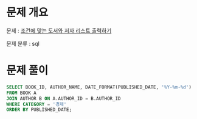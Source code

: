 # 문제 개요

문제 : [조건에 맞는 도서와 저자 리스트 출력하기](https://school.programmers.co.kr/learn/courses/30/lessons/144854)

문제 분류 : sql

# 문제 풀이

```sql
SELECT BOOK_ID, AUTHOR_NAME, DATE_FORMAT(PUBLISHED_DATE, '%Y-%m-%d')
FROM BOOK A
JOIN AUTHOR B ON A.AUTHOR_ID = B.AUTHOR_ID
WHERE CATEGORY = '경제'
ORDER BY PUBLISHED_DATE;
```

